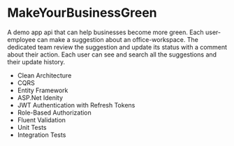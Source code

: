 # MakeYourBusinessGreen

A demo app api that can help businesses become more green. Each user-employee can make a suggestion about an office-workspace. The dedicated team review the suggestion and update its status with a comment about their action. Each user can see and search all the suggestions and their update history.

- Clean Architecture
- CQRS
- Entity Framework
- ASP.Net Idenity
- JWT Authentication with Refresh Tokens
- Role-Based Authorization
- Fluent Validation
- Unit Tests
- Integration Tests